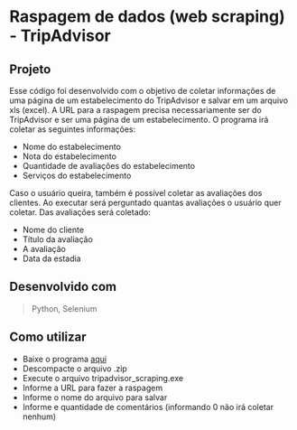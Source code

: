 # Raspagem de dados (web scraping) - TripAdvisor

## Projeto
Esse código foi desenvolvido com o objetivo de coletar informações de uma página de um estabelecimento do TripAdvisor e salvar em um arquivo xls (excel). A URL para a raspagem precisa necessariamente ser do TripAdvisor e ser uma página de um estabelecimento. O programa irá coletar as seguintes informações:
- Nome do estabelecimento
- Nota do estabelecimento
- Quantidade de avaliações do estabelecimento
- Serviços do estabelecimento

Caso o usuário queira, também é possível coletar as avaliações dos clientes. Ao executar será perguntado quantas avaliações o usuário quer coletar. Das avaliações será coletado:
- Nome do cliente
- Título da avaliação
- A avaliação
- Data da estadia

## Desenvolvido com
> Python, Selenium


## Como utilizar
- Baixe o programa <a href="https://github.com/giuseppeusn/tripadvisor_scraping/releases/tag/v1.0.0">aqui</a>
- Descompacte o arquivo .zip
- Execute o arquivo tripadvisor_scraping.exe
- Informe a URL para fazer a raspagem
- Informe o nome do arquivo para salvar
- Informe e quantidade de comentários (informando 0 não irá coletar nenhum)
